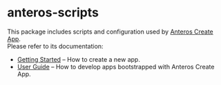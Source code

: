 # anteros-scripts

This package includes scripts and configuration used by [Anteros Create App](https://github.com/anterostecnologia/anteros-create-app).<br>
Please refer to its documentation:

- [Getting Started](https://anterostecnologia.github.io/anteros-create-app/docs/getting-started) – How to create a new app.
- [User Guide](https://anterostecnologia.github.io/anteros-create-app/) – How to develop apps bootstrapped with Anteros Create App.
